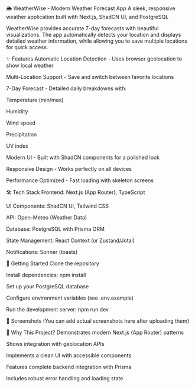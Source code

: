🌦️ WeatherWise - Modern Weather Forecast App
A sleek, responsive weather application built with Next.js, ShadCN UI, and PostgreSQL

WeatherWise provides accurate 7-day forecasts with beautiful visualizations. The app automatically detects your location and displays detailed weather information, while allowing you to save multiple locations for quick access.

✨ Features
Automatic Location Detection - Uses browser geolocation to show local weather

Multi-Location Support - Save and switch between favorite locations

7-Day Forecast - Detailed daily breakdowns with:

Temperature (min/max)

Humidity

Wind speed

Precipitation

UV index

Modern UI - Built with ShadCN components for a polished look

Responsive Design - Works perfectly on all devices

Performance Optimized - Fast loading with skeleton screens

🛠️ Tech Stack
Frontend: Next.js (App Router), TypeScript

UI Components: ShadCN UI, Tailwind CSS

API: Open-Meteo (Weather Data)

Database: PostgreSQL with Prisma ORM

State Management: React Context (or Zustand/Jotai)

Notifications: Sonner (toasts)

🚀 Getting Started
Clone the repository

Install dependencies: npm install

Set up your PostgreSQL database

Configure environment variables (see .env.example)

Run the development server: npm run dev

📸 Screenshots
(You can add actual screenshots here after uploading them)

🌟 Why This Project?
Demonstrates modern Next.js (App Router) patterns

Shows integration with geolocation APIs

Implements a clean UI with accessible components

Features complete backend integration with Prisma

Includes robust error handling and loading state